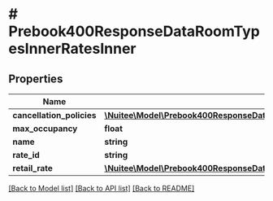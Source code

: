 # # Prebook400ResponseDataRoomTypesInnerRatesInner

## Properties

Name | Type | Description | Notes
------------ | ------------- | ------------- | -------------
**cancellation_policies** | [**\Nuitee\Model\Prebook400ResponseDataRoomTypesInnerRatesInnerCancellationPolicies**](Prebook400ResponseDataRoomTypesInnerRatesInnerCancellationPolicies.md) |  | [optional]
**max_occupancy** | **float** |  | [optional]
**name** | **string** |  | [optional]
**rate_id** | **string** |  | [optional]
**retail_rate** | [**\Nuitee\Model\Prebook400ResponseDataRoomTypesInnerRatesInnerRetailRate**](Prebook400ResponseDataRoomTypesInnerRatesInnerRetailRate.md) |  | [optional]

[[Back to Model list]](../../README.md#models) [[Back to API list]](../../README.md#endpoints) [[Back to README]](../../README.md)
